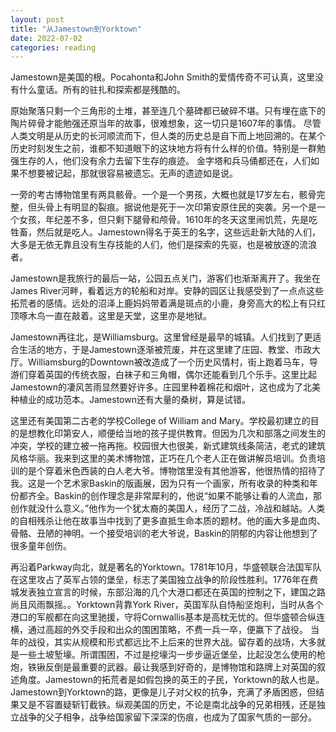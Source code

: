 ```yaml
---
layout: post
title: "从Jamestown到Yorktown"
date: 2022-07-02
categories: reading
---
```


Jamestown是美国的根。Pocahonta和John Smith的爱情传奇不可认真，这里没有什么童话。所有的驻扎和探索都是残酷的。

原始聚落只剩一个三角形的土堆，甚至连几个墓碑都已破碎不堪。只有埋在底下的陶片碎骨才能勉强还原当年的故事，很难想象，这一切只是1607年的事情。
尽管人类文明是从历史的长河顺流而下，但人类的历史总是自下而上地回溯的。在某个历史时刻发生之前，谁都不知道眼下的这块地方将有什么样的价值。特别是一群勉强生存的人，他们没有余力去留下生存的痕迹。
金字塔和兵马俑都还在，人们如果不想要被记起，那就很容易被遗忘。无声的遗迹如是说。

一旁的考古博物馆里有两具骸骨。一个是一个男孩，大概也就是17岁左右，骸骨完整，但头骨上有明显的裂痕。据说他是死于一次印第安原住民的突袭。另一个是一个女孩，年纪差不多，但只剩下腿骨和颅骨。1610年的冬天这里闹饥荒，先是吃牲畜，然后就是吃人。Jamestown得名于英王的名字，这些远赴新大陆的人们，大多是无依无靠且没有生存技能的人们，他们是探索的先驱，也是被放逐的流浪者。

Jamestown是我旅行的最后一站，公园五点关门，游客们也渐渐离开了。我坐在James River河畔，看着远方的轮船和对岸。安静的园区让我感受到了一点点这些拓荒者的感情。远处的沼泽上鹿妈妈带着满是斑点的小鹿，身旁高大的松上有只红顶啄木鸟一直在敲着。这里是天堂，这里亦是地狱。

Jamestown再往北，是Williamsburg。这里曾经是最早的城镇。人们找到了更适合生活的地方，于是Jamestown逐渐被荒废，并在这里建了庄园、教堂、市政大厅。Williamsburg的Downtown被改造成了一个历史风情村，街上跑着马车，导游们穿着英国的传统衣服，白袜子和三角帽，偶尔还能看到几个乐手。这里比起Jamestown的凄风苦雨显然要好许多。庄园里种着棉花和烟叶，这也成为了北美种植业的成功范本。Jamestown还有大量的桑树，算是试错。

这里还有美国第二古老的学校College of William and Mary。学校最初建立的目的是想教化印第安人，顺便给当地的孩子提供教育。但因为几次和部落之间发生的冲突，学校的建立被一拖再拖。校园很大也很美，新式建筑线条简洁，老式的建筑风格华丽。我来到这里的美术博物馆，正巧在几个老人正在做讲解员培训。负责培训的是个穿着米色西装的白人老大爷。博物馆里没有其他游客，他很热情的招待了我。这是一个艺术家Baskin的版画展，因为只有一个画家，所有收录的种类和年份都齐全。Baskin的创作理念是非常犀利的，他说“如果不能够让看的人流血，那创作就没什么意义。”他作为一个犹太裔的美国人，经历了二战，冷战和越站。人类的自相残杀让他在故事当中找到了更多直抵生命本质的题材。他的画大多是血肉、骨骼、丑陋的神明。一个接受培训的老大爷说，Baskin的阴郁的内容让他想到了很多童年创伤。

再沿着Parkway向北，就是著名的Yorktown。1781年10月，华盛顿联合法国军队在这里攻占了英军占领的堡垒，标志了美国独立战争的阶段性胜利。1776年在费城发表独立宣言的时候，东部沿海的几个大港口都还在英国的控制之下，建国之路尚且风雨飘摇。。Yorktown背靠York River，英国军队自恃船坚炮利，当时从各个港口的军舰都在向这里驰援，守将Cornwallis基本是高枕无忧的。但华盛顿合纵连横，通过高超的外交手段和出众的围困策略，不费一兵一卒，便赢下了战役。
当年的战役，其实从规模和形式都远比不上后来的世界大战。留存着的战场，大多就是一些土坡堑壕。所谓围困，不过是挖壕沟一步步逼近堡垒，比起没怎么使用的枪炮，铁锹反倒是最重要的武器。最让我感到好奇的，是博物馆和路牌上对英国的叙述角度。Jamestown的拓荒者是如假包换的英王的子民，Yorktown的敌人也是。Jamestown到Yorktown的路，更像是儿子对父权的抗争，充满了矛盾困惑，但结果又是不容置疑斩钉截铁。纵观美国的历史，不论是南北战争的兄弟相残，还是独立战争的父子相争，战争给国家留下深深的伤痕，也成为了国家气质的一部分。


